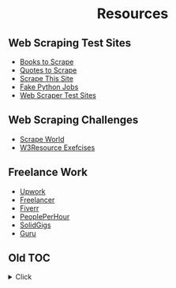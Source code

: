 <div align="center">

# Resources

</div>




## Web Scraping Test Sites

- [Books to Scrape](http://books.toscrape.com/)
- [Quotes to Scrape](http://quotes.toscrape.com/)
- [Scrape This Site](https://www.scrapethissite.com/)
- [Fake Python Jobs](https://realpython.github.io/fake-jobs/)
- [Web Scraper Test Sites](https://webscraper.io/test-sites)

## Web Scraping Challenges

- [Scrape World](https://scrape.world/)
- [W3Resource Exefcises](https://www.w3resource.com/python-exercises/BeautifulSoup/index.php)


## Freelance Work

- [Upwork](https://www.upwork.com)
- [Freelancer](https://www.freelancer.com/)
- [Fiverr](https://www.fiverr.com/)
- [PeoplePerHour](https://www.peopleperhour.com/)
- [SolidGigs](https://solidgigs.com/)
- [Guru](https://www.guru.com/)


## Old TOC


<details>

<summary>Click </summary>

- Useful Libraries
- Making Simple Requests
- Inspecting the Response
- Extracting Content from HTML
  - Using Regular Expressions
  - Using BeautifulSoup
  - Using XPath Selectors
- Storing Your Data
- Writing to a CSV
- Writing to a SQLite Database
- More Advanced Topics
  - Javascript Heavy Websites
  - Content Inside iFrames
  - Sessions and Cookies
  - Delays and Backing Off
  - Spoofing the User Agent
  - Using Proxy Servers
  - Setting Timeouts
  - Handling Network Errors

</details>  

